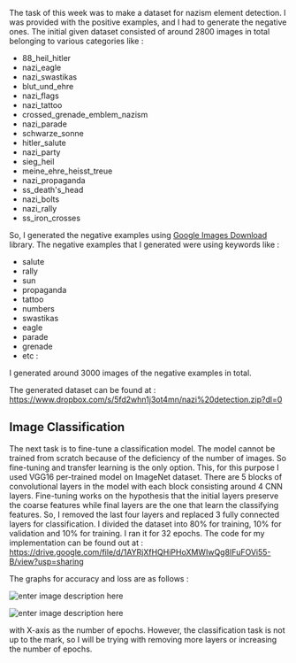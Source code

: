 The task of this week was to make a dataset for nazism element detection. I was provided with the positive examples, and I had to generate the negative ones. The initial given dataset consisted of around 2800 images in total belonging to various categories like :
 - 88_heil_hitler                  
 - nazi_eagle        
 - nazi_swastikas
 - blut_und_ehre                  
 -  nazi_flags       
 -  nazi_tattoo
 - crossed_grenade_emblem_nazism
 - nazi_parade       
 - schwarze_sonne
 - hitler_salute                   
 - nazi_party        
 - sieg_heil
 - meine_ehre_heisst_treue   
 - nazi_propaganda 
 - ss_death's_head
 - nazi_bolts                     
 -  nazi_rally       
 -  ss_iron_crosses

So, I generated the negative examples using [Google Images Download](https://github.com/hardikvasa/google-images-download/blob/master/README.rst) library. The negative examples that I generated were using keywords like :
- salute
- rally
- sun
- propaganda
- tattoo
- numbers
- swastikas
- eagle
- parade
- grenade
- etc :

I generated around 3000 images of the negative examples in total.

The generated dataset can be found at : https://www.dropbox.com/s/5fd2whn1j3ot4mn/nazi%20detection.zip?dl=0


## Image Classification

The next task is to fine-tune a classification model. The model cannot be trained from scratch because of the deficiency of the number of images. So fine-tuning and transfer learning is the only option. This, for this purpose I used VGG16 per-trained model on ImageNet dataset. There are 5 blocks of convolutional layers in the model with each block consisting around 4 CNN layers. Fine-tuning works on the hypothesis that the initial layers preserve the coarse features while final layers are the one that learn the classifying features. So, I removed the last four layers and replaced 3 fully connected layers for classification. I divided the dataset into 80% for training, 10% for validation and 10% for training. I ran it for 32 epochs. The code for my implementation can be found out at :
https://drive.google.com/file/d/1AYRjXfHQHiPHoXMWIwQg8IFuFOVi55-B/view?usp=sharing

The graphs for accuracy and loss are as follows :


![enter image description here](https://lh3.googleusercontent.com/V_Xoro7wLWVBNSb4UD5Xnxn3pfz__gLv__h8PCyGmSSN8NZibORrW2ZgC0O81DH8-qcKZKsRj2zQuA)


![enter image description here](https://lh3.googleusercontent.com/YouMg3Kw3Z8hzaNF0rQxREmh3aMv3-u6LqOqHA7oAZDbxMc_6SiBe6b2vRIsQ3GCaLXVbe8q12osFQ)

with X-axis as the number of epochs. However, the classification task is not up to the mark, so I will be trying with removing more layers or increasing the number of epochs.
